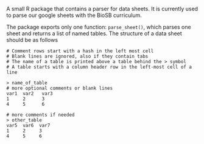 A small R package that contains a parser for data sheets. It is currently used to parse our google sheets with the BioSB curriculum.

The package exports only one function: `parse_sheet()`, which parses one sheet and returns a list of named tables. The structure of a data sheet should be as follows

```
# Comment rows start with a hash in the left most cell
# Blank lines are ignored, also if they contain tabs
# The name of a table is printed above a table behind the > symbol
# A table starts with a column header row in the left-most cell of a line

> name_of_table
# more optional comments or blank lines
var1  var2   var3
1     2      3
4     5      6

# more comments if needed
> other_table
var5  var6  var7
1     2     3
4     5     6
```
